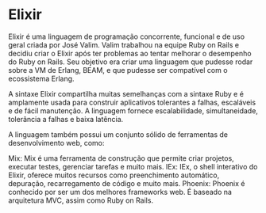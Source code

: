 # Elixir
Elixir é uma linguagem de programação concorrente, funcional e de uso geral criada por José Valim. Valim trabalhou na equipe Ruby on Rails e decidiu criar o Elixir após ter problemas ao tentar melhorar o desempenho do Ruby on Rails. Seu objetivo era criar uma linguagem que pudesse rodar sobre a VM de Erlang, BEAM, e que pudesse ser compatível com o ecossistema Erlang.

A sintaxe Elixir compartilha muitas semelhanças com a sintaxe Ruby e é amplamente usada para construir aplicativos tolerantes a falhas, escaláveis ​​e de fácil manutenção. A linguagem fornece escalabilidade, simultaneidade, tolerância a falhas e baixa latência.

A linguagem também possui um conjunto sólido de ferramentas de desenvolvimento web, como:

Mix: Mix é uma ferramenta de construção que permite criar projetos, executar testes, gerenciar tarefas e muito mais.
IEx: IEx, o shell interativo do Elixir, oferece muitos recursos como preenchimento automático, depuração, recarregamento de código e muito mais.
Phoenix: Phoenix é conhecido por ser um dos melhores frameworks web. É baseado na arquitetura MVC, assim como Ruby on Rails.
